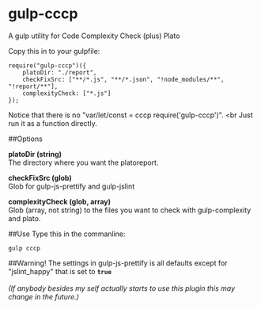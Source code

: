 # gulp-cccpA gulp utility for Code Complexity Check (plus) PlatoCopy this in to your gulpfile:<pre><code>require("gulp-cccp")({    platoDir: "./report",    checkFixSrc: ["**/*.js", "**/*.json", "!node_modules/**", "!report/**"],    complexityCheck: ["*.js"]});</code></pre>Notice that there is no "var/let/const = cccp require('gulp-cccp')". <brJust run it as a function directly.##Options**platoDir (string)**<br>The directory where you want the platoreport.**checkFixSrc (glob)**<br>Glob for gulp-js-prettify and gulp-jslint**complexityCheck (glob, array)**<br>Glob (array, not string) to the files you want to check with gulp-complexity and plato.##UseType this in the commanline:<pre><code>gulp cccp</code></pre>##Warning!The settings in gulp-js-prettify is all defaults except for "jslint_happy" that is set to <code>**true**</code><br><br>*(If anybody besides my self actually starts to use this plugin this may change in the future.)*
